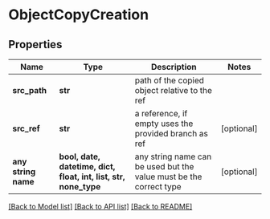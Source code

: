 # ObjectCopyCreation


## Properties
Name | Type | Description | Notes
------------ | ------------- | ------------- | -------------
**src_path** | **str** | path of the copied object relative to the ref | 
**src_ref** | **str** | a reference, if empty uses the provided branch as ref | [optional] 
**any string name** | **bool, date, datetime, dict, float, int, list, str, none_type** | any string name can be used but the value must be the correct type | [optional]

[[Back to Model list]](../README.md#documentation-for-models) [[Back to API list]](../README.md#documentation-for-api-endpoints) [[Back to README]](../README.md)


